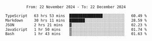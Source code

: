 <div align="center">
<p style="text-align: center;">
<!--START_SECTION:waka-->

```txt
From: 22 November 2024 - To: 22 December 2024

TypeScript   63 hrs 53 mins  ███████████████░░░░░░░░░░   60.49 %
Markdown     30 hrs 11 mins  ███████░░░░░░░░░░░░░░░░░░   28.59 %
JSON         2 hrs 21 mins   ▓░░░░░░░░░░░░░░░░░░░░░░░░   02.23 %
JavaScript   1 hr 50 mins    ▒░░░░░░░░░░░░░░░░░░░░░░░░   01.74 %
Bash         1 hr 43 mins    ▒░░░░░░░░░░░░░░░░░░░░░░░░   01.63 %
```

<!--END_SECTION:waka-->
</p>
</div>
